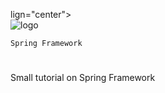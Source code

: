lign="center">
	<br><img src="logo.jpg" alt="logo"><br>

	Spring Framework
</h1>


#

Small tutorial on Spring Framework


